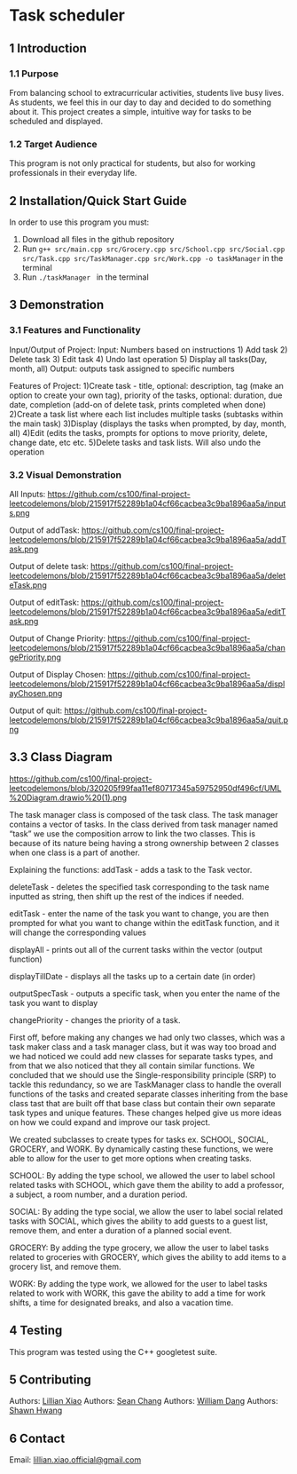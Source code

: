
# Task scheduler
## 1 Introduction
### 1.1 Purpose
From balancing school to extracurricular activities, students live busy lives. As students, we feel this in our day to day and decided to do something about it. This project creates a simple, intuitive way for tasks to be scheduled and displayed. 


### 1.2 Target Audience
This program is not only practical for students, but also for working professionals in their everyday life. 

## 2 Installation/Quick Start Guide
  In order to use this program you must:
  1. Download all files in the github repository
  2. Run 
  ``` g++ src/main.cpp src/Grocery.cpp src/School.cpp src/Social.cpp src/Task.cpp src/TaskManager.cpp src/Work.cpp -o taskManager ```
  in the terminal
  3. Run 
  ```./taskManager ```
  in the terminal

## 3 Demonstration
### 3.1 Features and Functionality
Input/Output of Project:
    Input: Numbers based on instructions
        1) Add task
        2) Delete task
        3) Edit task
        4) Undo last operation
        5) Display all tasks(Day, month, all)
    Output: outputs task assigned to specific numbers

Features of Project:
    1)Create task - title, optional: description, tag (make an option to create your own tag), priority of the tasks, optional: duration, due date, completion (add-on of delete task, prints completed when done)
    2)Create a task list where each list includes multiple tasks (subtasks within the main task)
    3)Display (displays the tasks when prompted, by day, month, all)
    4)Edit (edits the tasks, prompts for options to move priority, delete, change date, etc etc.
    5)Delete tasks and task lists. Will also undo the operation

### 3.2 Visual Demonstration
  All Inputs: https://github.com/cs100/final-project-leetcodelemons/blob/215917f52289b1a04cf66cacbea3c9ba1896aa5a/inputs.png
 
  Output of addTask: https://github.com/cs100/final-project-leetcodelemons/blob/215917f52289b1a04cf66cacbea3c9ba1896aa5a/addTask.png
 
  Output of delete task: https://github.com/cs100/final-project-leetcodelemons/blob/215917f52289b1a04cf66cacbea3c9ba1896aa5a/deleteTask.png
 
  Output of editTask: https://github.com/cs100/final-project-leetcodelemons/blob/215917f52289b1a04cf66cacbea3c9ba1896aa5a/editTask.png

  Output of Change Priority: https://github.com/cs100/final-project-leetcodelemons/blob/215917f52289b1a04cf66cacbea3c9ba1896aa5a/changePriority.png
  
  Output of Display Chosen: https://github.com/cs100/final-project-leetcodelemons/blob/215917f52289b1a04cf66cacbea3c9ba1896aa5a/displayChosen.png
  
  Output of quit: https://github.com/cs100/final-project-leetcodelemons/blob/215917f52289b1a04cf66cacbea3c9ba1896aa5a/quit.png

## 3.3 Class Diagram
https://github.com/cs100/final-project-leetcodelemons/blob/320205f99faa11ef80717345a59752950df496cf/UML%20Diagram.drawio%20(1).png
 
The task manager class is composed of the task class. The task manager contains a vector of tasks. In the class derived from task manager named “task” we use the composition arrow to link the two classes. This is because of its nature being having a strong ownership between 2 classes when one class is a part of another. 

Explaining the functions:
addTask - adds a task to the Task vector.

deleteTask - deletes the specified task corresponding to the task name inputted as string, then shift up the rest of the indices if needed.

editTask - enter the name of the task you want to change, you are then prompted for what you want to change within the editTask function, and it will change the corresponding values

displayAll - prints out all of the current tasks within the vector (output function)

displayTillDate - displays all the tasks up to a certain date (in order)

outputSpecTask - outputs a specific task, when you enter the name of the task you want to display

changePriority - changes the priority of a task.

 First off, before making any changes we had only two classes, which was a task maker class and a task manager class, but it was way too broad and we had noticed we could add new classes for separate tasks types, and from that we also noticed that they all contain similar functions. We concluded that we should use the Single-responsibility principle (SRP) to tackle this redundancy, so we are TaskManager class to handle the overall functions of the tasks and created separate classes inheriting from the base class tast that are built off that base class but contain their own separate task types and unique features. These changes helped give us more ideas on how we could expand and improve our task project.
 
We created subclasses to create types for tasks ex. SCHOOL, SOCIAL, GROCERY, and WORK. By dynamically casting these functions, we were able to allow for the user to get more options when creating tasks.
 
SCHOOL: By adding the type school, we allowed the user to label school related tasks with SCHOOL, which gave them the ability to add a professor, a subject, a room number, and a duration period.

SOCIAL: By adding the type social, we allow the user to label social related tasks with SOCIAL, which gives the ability to add guests to a guest list, remove them, and enter a duration of a planned social event.

GROCERY: By adding the type grocery, we allow the user to label tasks related to groceries with GROCERY, which gives the ability to add items to a grocery list, and remove them.

WORK: By adding the type work, we allowed for the user to label tasks related to work with WORK, this gave the ability to add a time for work shifts, a time for designated breaks, and also a vacation time.
 
 
## 4 Testing
  This program was tested using the C++ googletest suite.
  
## 5 Contributing
Authors: [Lillian Xiao](https://github.com/Tokkia)
Authors: [Sean Chang](https://github.com/PeachesSmasher)
Authors: [William Dang](https://github.com/williamDini)
Authors: [Shawn Hwang](https://github.com/ShawnHwang1)

## 6 Contact
Email: lillian.xiao.official@gmail.com



 
 
